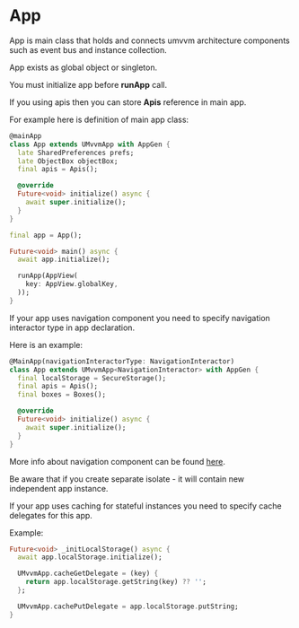 # App

App is main class that holds and connects umvvm architecture components
such as event bus and instance collection.

App exists as global object or singleton.

You must initialize app before <b>runApp</b> call.

If you using apis then you can store <b>Apis</b> reference in main app.

For example here is definition of main app class:

```dart
@mainApp
class App extends UMvvmApp with AppGen {
  late SharedPreferences prefs;
  late ObjectBox objectBox;
  final apis = Apis();

  @override
  Future<void> initialize() async {
    await super.initialize();
  }
}

final app = App();

Future<void> main() async {
  await app.initialize();

  runApp(AppView(
    key: AppView.globalKey,
  ));
}
```

If your app uses navigation component you need to specify navigation interactor type in app declaration.

Here is an example:

```dart
@MainApp(navigationInteractorType: NavigationInteractor)
class App extends UMvvmApp<NavigationInteractor> with AppGen {
  final localStorage = SecureStorage();
  final apis = Apis();
  final boxes = Boxes();

  @override
  Future<void> initialize() async {
    await super.initialize();
  }
}
```

More info about navigation component can be found [here](./navigation.md).

Be aware that if you create separate isolate - it will contain new independent app instance.

If your app uses caching for stateful instances you need to specify cache delegates for this app.

Example:

```dart
Future<void> _initLocalStorage() async {
  await app.localStorage.initialize();

  UMvvmApp.cacheGetDelegate = (key) {
    return app.localStorage.getString(key) ?? '';
  };

  UMvvmApp.cachePutDelegate = app.localStorage.putString;
}
```